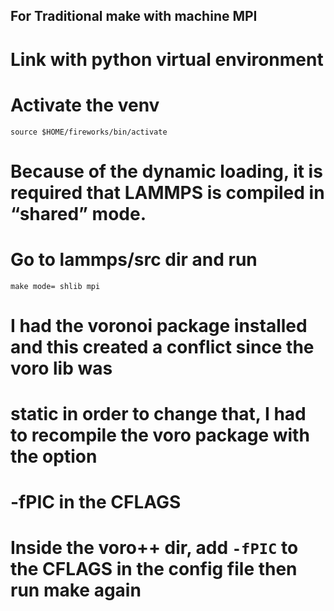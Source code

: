 ## For Traditional make with machine MPI

# Link with python virtual environment
# Activate the venv

`source $HOME/fireworks/bin/activate`

# Because of the dynamic loading, it is required that LAMMPS is compiled in “shared” mode. 
# Go to lammps/src dir and run

`make mode= shlib mpi`

# I had the voronoi package installed and this created a conflict since the voro lib was 
# static in order to change that, I had to recompile the voro package with the option
# -fPIC in the CFLAGS

# Inside the voro++ dir, add `-fPIC` to the CFLAGS in the config file then run make again
